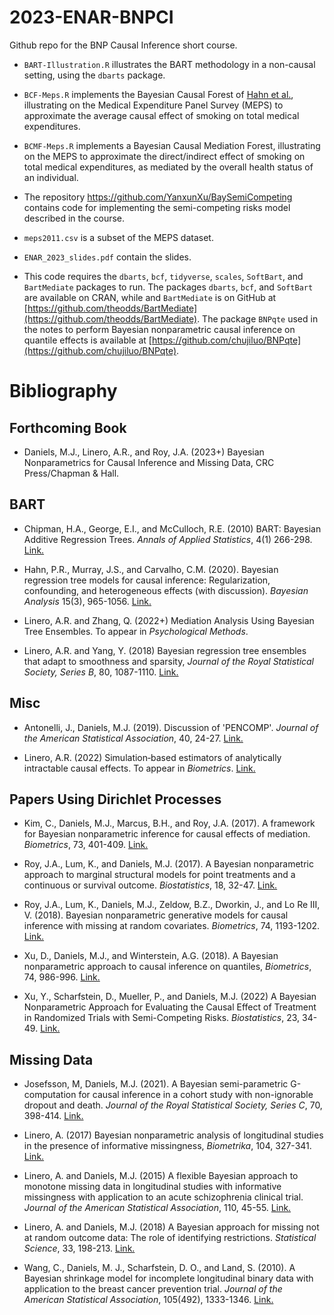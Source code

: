 # 2023-ENAR-BNPCI
Github repo for the BNP Causal Inference short course.

- `BART-Illustration.R` illustrates the BART methodology in a non-causal setting, using the `dbarts` package.

- `BCF-Meps.R` implements the Bayesian Causal Forest of [Hahn et al.](https://projecteuclid.org/journals/bayesian-analysis/volume-15/issue-3/Bayesian-Regression-Tree-Models-for-Causal-Inference--Regularization-Confounding/10.1214/19-BA1195.pdf), illustrating on the Medical Expenditure Panel Survey (MEPS) to approximate the average causal effect of smoking on total medical expenditures.

- `BCMF-Meps.R` implements a Bayesian Causal Mediation Forest, illustrating on the MEPS to approximate the direct/indirect effect of smoking on total medical expenditures, as mediated by the overall health status of an individual.

- The repository https://github.com/YanxunXu/BaySemiCompeting contains code for implementing the semi-competing risks model described in the course.

- `meps2011.csv` is a subset of the MEPS dataset.

- `ENAR_2023_slides.pdf` contain the slides.

- This code requires the `dbarts`, `bcf`, `tidyverse`, `scales`, `SoftBart`, and `BartMediate` packages to run. The packages `dbarts`, `bcf`, and `SoftBart` are available on CRAN, while and `BartMediate` is on GitHub at [https://github.com/theodds/BartMediate](https://github.com/theodds/BartMediate). The package `BNPqte` used in the notes to perform Bayesian nonparametric causal inference on quantile effects is available at [https://github.com/chujiluo/BNPqte](https://github.com/chujiluo/BNPqte).
    

# Bibliography

## Forthcoming Book

- Daniels, M.J., Linero, A.R., and Roy, J.A. (2023+) Bayesian Nonparametrics for Causal Inference and Missing Data, CRC Press/Chapman & Hall.

## BART

- Chipman, H.A., George, E.I., and McCulloch, R.E. (2010) BART: Bayesian
  Additive Regression Trees. _Annals of Applied Statistics_, 4(1) 266-298. [Link.](https://projecteuclid.org/journals/annals-of-applied-statistics/volume-4/issue-1/BART-Bayesian-additive-regression-trees/10.1214/09-AOAS285.full)

- Hahn, P.R., Murray, J.S., and Carvalho, C.M. (2020). Bayesian regression tree models for causal inference: Regularization, confounding, and heterogeneous effects (with discussion). _Bayesian Analysis_ 15(3), 965-1056. [Link.](https://projecteuclid.org/journals/bayesian-analysis/volume-15/issue-3/Bayesian-Regression-Tree-Models-for-Causal-Inference--Regularization-Confounding/10.1214/19-BA1195.pdf)

- Linero, A.R. and Zhang, Q. (2022+) Mediation Analysis Using Bayesian Tree Ensembles. To appear in _Psychological Methods_.

- Linero, A.R. and Yang, Y. (2018) Bayesian regression tree ensembles that adapt
  to smoothness and sparsity, _Journal of the Royal Statistical Society,
  Series B_, 80, 1087-1110. [Link.](https://rss.onlinelibrary.wiley.com/doi/abs/10.1111/rssb.12293)

## Misc

- Antonelli, J., Daniels, M.J. (2019). Discussion of 'PENCOMP'.  _Journal of the American Statistical Association_, 40, 24-27. [Link.](https://www.ncbi.nlm.nih.gov/pmc/articles/PMC8297741/)

- Linero, A.R. (2022) Simulation‐based estimators of analytically intractable
  causal effects. To appear in _Biometrics_. [Link.](https://onlinelibrary.wiley.com/doi/abs/10.1111/biom.13499)

## Papers Using Dirichlet Processes

- Kim, C., Daniels, M.J., Marcus, B.H., and Roy, J.A. (2017). A
  framework for Bayesian nonparametric inference for causal effects of
  mediation. _Biometrics_, 73, 401-409. [Link.](https://www.ncbi.nlm.nih.gov/pmc/articles/PMC5288310/)

- Roy, J.A., Lum, K., and Daniels, M.J. (2017). A Bayesian
  nonparametric approach to marginal structural models for point treatments and
  a continuous or survival outcome. _Biostatistics_, 18, 32-47.  [Link.](https://www.ncbi.nlm.nih.gov/pmc/articles/PMC5255048/)

- Roy, J.A., Lum, K., Daniels, M.J., Zeldow, B.Z., Dworkin, J., and Lo Re
  III, V. (2018). Bayesian nonparametric generative models for causal
  inference with missing at random covariates. _Biometrics_, 74,
  1193-1202. [Link.](https://www.ncbi.nlm.nih.gov/pmc/articles/PMC7568223/)

- Xu, D., Daniels, M.J., and Winterstein, A.G. (2018). A Bayesian nonparametric approach to causal inference on quantiles, _Biometrics_, 74, 986-996. [Link.](https://www.ncbi.nlm.nih.gov/pmc/articles/PMC7551426/)

- Xu, Y., Scharfstein, D., Mueller, P., and Daniels, M.J. (2022) A Bayesian
  Nonparametric Approach for Evaluating the Causal Effect of Treatment in
  Randomized Trials with Semi-Competing Risks. _Biostatistics_, 23, 34-49. [Link.](https://academic.oup.com/biostatistics/article/23/1/34/5816038?login=false)

## Missing Data

- Josefsson, M, Daniels, M.J. (2021). A Bayesian semi-parametric G-computation
  for causal inference in a cohort study with non-ignorable dropout and death.
  _Journal of the Royal Statistical Society, Series C_, 70, 398-414. [Link.](https://www.ncbi.nlm.nih.gov/pmc/articles/PMC7939177/)

- Linero, A. (2017) Bayesian nonparametric analysis of longitudinal studies in
  the presence of informative missingness, _Biometrika_, 104, 327-341. [Link.](https://academic.oup.com/biomet/article-abstract/104/2/327/3737785?redirectedFrom=fulltext&casa_token=uH-ngk_9SRYAAAAA:TgbSYPuWLtQdUyP5h6Hi0DpyN5Zs_fQIZih4fYl8JjOK9cHRI8wzkLTFYmfG8Iz-pUKJyVD7cBPtdw)

- Linero, A. and Daniels, M.J. (2015) A flexible Bayesian approach to monotone
  missing data in longitudinal studies with informative missingness with
  application to an acute schizophrenia clinical trial. _Journal of the
  American Statistical Association_, 110, 45-55. [Link.](https://www.ncbi.nlm.nih.gov/pmc/articles/PMC4517693/)

- Linero, A. and Daniels, M.J. (2018) A Bayesian approach for missing not at
  random outcome data: The role of identifying restrictions. _Statistical
  Science_, 33, 198-213. [Link.](https://www.ncbi.nlm.nih.gov/pmc/articles/PMC6936760/)

- Wang, C., Daniels, M. J., Scharfstein, D. O., and Land, S. (2010). A Bayesian
  shrinkage model for incomplete longitudinal binary data with application to
  the breast cancer prevention trial. _Journal of the American Statistical
  Association_, 105(492), 1333-1346. [Link.](https://www.ncbi.nlm.nih.gov/pmc/articles/PMC7551426/)



